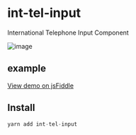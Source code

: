 # int-tel-input
International Telephone Input Component

![image](https://raw.githubusercontent.com/lingobus/int-tel-input/master/readme%402x.png)

## example

[View demo on jsFiddle](https://jsfiddle.net/GaoZimeng/5wpavdv7/8/)



## Install

```js
yarn add int-tel-input
```


